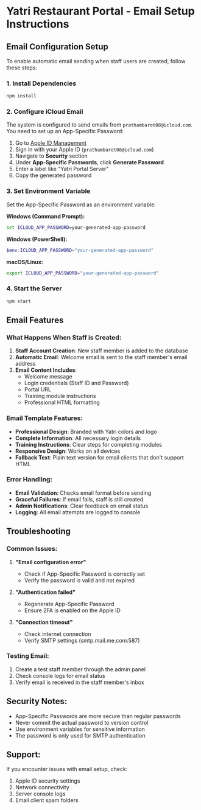 # Yatri Restaurant Portal - Email Setup Instructions

## Email Configuration Setup

To enable automatic email sending when staff users are created, follow these steps:

### 1. Install Dependencies
```bash
npm install
```

### 2. Configure iCloud Email
The system is configured to send emails from `prathambarot08@icloud.com`. You need to set up an App-Specific Password:

1. Go to [Apple ID Management](https://appleid.apple.com/account/manage)
2. Sign in with your Apple ID (`prathambarot08@icloud.com`)
3. Navigate to **Security** section
4. Under **App-Specific Passwords**, click **Generate Password**
5. Enter a label like "Yatri Portal Server"
6. Copy the generated password

### 3. Set Environment Variable
Set the App-Specific Password as an environment variable:

**Windows (Command Prompt):**
```cmd
set ICLOUD_APP_PASSWORD=your-generated-app-password
```

**Windows (PowerShell):**
```powershell
$env:ICLOUD_APP_PASSWORD="your-generated-app-password"
```

**macOS/Linux:**
```bash
export ICLOUD_APP_PASSWORD="your-generated-app-password"
```

### 4. Start the Server
```bash
npm start
```

## Email Features

### What Happens When Staff is Created:
1. **Staff Account Creation**: New staff member is added to the database
2. **Automatic Email**: Welcome email is sent to the staff member's email address
3. **Email Content Includes**:
   - Welcome message
   - Login credentials (Staff ID and Password)
   - Portal URL
   - Training module instructions
   - Professional HTML formatting

### Email Template Features:
- **Professional Design**: Branded with Yatri colors and logo
- **Complete Information**: All necessary login details
- **Training Instructions**: Clear steps for completing modules
- **Responsive Design**: Works on all devices
- **Fallback Text**: Plain text version for email clients that don't support HTML

### Error Handling:
- **Email Validation**: Checks email format before sending
- **Graceful Failures**: If email fails, staff is still created
- **Admin Notifications**: Clear feedback on email status
- **Logging**: All email attempts are logged to console

## Troubleshooting

### Common Issues:

1. **"Email configuration error"**
   - Check if App-Specific Password is correctly set
   - Verify the password is valid and not expired

2. **"Authentication failed"**
   - Regenerate App-Specific Password
   - Ensure 2FA is enabled on the Apple ID

3. **"Connection timeout"**
   - Check internet connection
   - Verify SMTP settings (smtp.mail.me.com:587)

### Testing Email:
1. Create a test staff member through the admin panel
2. Check console logs for email status
3. Verify email is received in the staff member's inbox

## Security Notes:
- App-Specific Passwords are more secure than regular passwords
- Never commit the actual password to version control
- Use environment variables for sensitive information
- The password is only used for SMTP authentication

## Support:
If you encounter issues with email setup, check:
1. Apple ID security settings
2. Network connectivity
3. Server console logs
4. Email client spam folders

